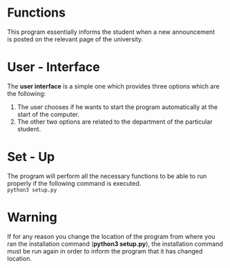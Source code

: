 # Functions
  This program essentially informs the student when a new announcement<br>is posted on the relevant page of the university.

# User - Interface
  The <b>user interface</b> is a simple one which provides three options which are the following:
  1) The user chooses if he wants to start the program automatically at the start of the computer.
  2) The other two options are related to the department of the particular student.
  
# Set - Up
  The program will perform all the necessary functions to be able to run properly if the following command is executed.<br>
  ``` python3 setup.py ```
 
# Warning
  If for any reason you change the location of the program from where you ran the installation command (<b>python3 setup.py</b>), the installation command must be run again in order to inform the program that it has changed location.
